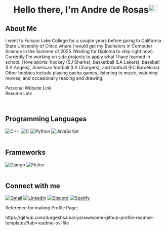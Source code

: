<h1 align="center"><b>Hello there, I'm Andre de Rosas</b><img src="https://media.giphy.com/media/hvRJCLFzcasrR4ia7z/giphy.gif" width="25"></h1>


<h2>About Me</h2>
<p>
I went to Folsom Lake College for a couple years before going to California State University of Chico where I would get my Bachelors in Computer Science in the Summer of 2025 (Waiting for Diploma to ship right now).
Currently I'm working on side projects to apply what I have learned in school.
I love sports: hockey (SJ Sharks), basketball (LA Lakers), baseball (LA Angels), American football (LA Chargers), and football (FC Barcelona).
Other hobbies include playing gacha games, listening to music, watching movies, and occasionally reading and drawing.

Personal Website Link<br>
Resume Link
</p>
<br>

<h2>Programming Languages</h2>
<div>
    <img alt="C++" src="https://img.shields.io/badge/C++%20-%2300599C.svg?style=flat-square&logo=c%2B%2B&logoColor=white">
    <img alt="C" src="https://img.shields.io/badge/C%20-%232370ED.svg?style=flat-square&logo=c&logoColor=white">
    <img alt="Python" src="https://img.shields.io/badge/Python%20-%2314354C.svg?style=flat-square&logo=python&logoColor=white">
    <img alt="JavaScript" src="https://img.shields.io/badge/JavaScript-F7DF1E?style=flat-square&logo=javascript&logoColor=white">
</div>

<br>

<h2>Frameworks</h2>
<div>
    <img alt="Django" src="https://img.shields.io/badge/C++%20-%2300599C.svg?style=flat-square&logo=c%2B%2B&logoColor=white">
    <img alt="Flutter" src="https://img.shields.io/badge/Flutter-02569B?style=flat-square&logo=flutter&logoColor=white">
</div>
<br>

<h2>Connect with me</h2>
<div>
    <a href="mailto:andrederosasadr@gmail.com" target="_blank"><img src="https://img.shields.io/badge/Gmail-D14836?style=flat-square&logo=gmail&logoColor=white" alt="Gmail"></a>
    <a href="https://linkedin.com/in/andre-de-rosas-a89044355/" target="_blank"><img src="https://img.shields.io/badge/LinkedIn-%230077B5.svg?&style=flat-square&logo=linkedin&logoColor=white" alt="LinkedIn"></a>
    <a href="" target="_blank"><img src="https://img.shields.io/badge/Discord-%235865F2.svg?style=flat-square&logo=discord&logoColor=white" alt="Discord"></a>
    <a href="https://open.spotify.com/user/31hilmqs5c4tdwxybvz5j4fyqjdu" target="_blank"><img src="https://img.shields.io/badge/Spotify-%231ED760.svg?&style=flat-square&logo=spotify&logoColor=white" alt="Spotify"></a>
</div>

<p>Reference for making Profile Page:</p> 
<p>https://github.com/durgeshsamariya/awesome-github-profile-readme-templates?tab=readme-ov-file</p>


